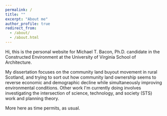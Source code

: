 ```yaml
---
permalink: /
title: ""
excerpt: "About me"
author_profile: true
redirect_from: 
  - /about/
  - /about.html
---
```


Hi, this is the personal website for Michael T. Bacon, Ph.D. candidate in the
Constructed Environment at the University of Virginia School of Architecture.

My dissertation focuses on the community land buyout movement in rural
Scotland, and trying to sort out how community land ownership seems to reverse
economic and demographic decline while simultaneously improving environmental
conditions. Other work I'm currently doing involves investigating the
intersection of science, technology, and society (STS) work and planning
theory.

More here as time permits, as usual.
